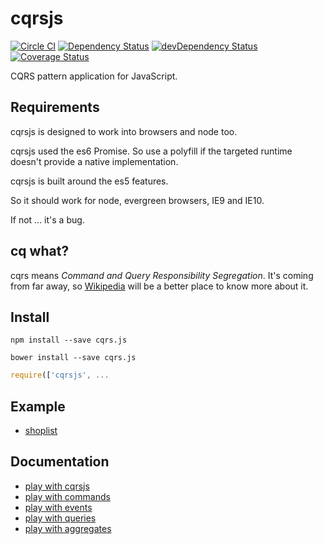 # cqrsjs

[![Circle CI](https://circleci.com/gh/tmorin/cqrsjs.svg?style=svg)](https://circleci.com/gh/tmorin/cqrsjs)
[![Dependency Status](https://david-dm.org/tmorin/cqrsjs.png)](https://david-dm.org/tmorin/cqrsjs)
[![devDependency Status](https://david-dm.org/tmorin/cqrsjs/dev-status.png)](https://david-dm.org/tmorin/cqrsjs#info=devDependencies)
[![Coverage Status](https://coveralls.io/repos/tmorin/cqrsjs/badge.svg)](https://coveralls.io/r/tmorin/cqrsjs)

CQRS pattern application for JavaScript.

## Requirements

cqrsjs is designed to work into browsers and node too.

cqrsjs used the es6 Promise.
So use a polyfill if the targeted runtime doesn't provide a native implementation.

cqrsjs is built around the es5 features.

So it should work for node, evergreen browsers, IE9 and IE10.

If not ... it's a bug.

## cq what?

cqrs means _Command and Query Responsibility Segregation_.
It's coming from far away, so [Wikipedia](http://en.wikipedia.org/wiki/Command%E2%80%93query_separation) will be a better place to know more about it.

## Install

```shell
npm install --save cqrs.js
```

```shell
bower install --save cqrs.js
```

```javascript
require(['cqrsjs', ...
```

## Example

- [shoplist](example/shoplist)

## Documentation

- [play with cqrsjs](doc/play-with-cqrsjs.md)
- [play with commands](doc/play-with-commands.md)
- [play with events](doc/play-with-events.md)
- [play with queries](doc/play-with-queries.md)
- [play with aggregates](doc/play-with-aggregates.md)
